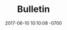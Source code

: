 ---
title: "Bulletin"
description: Drop Your Friends Some Notes. A mobile location-based messaging app.
layout: post
date: 2017-06-10 10:10:08 -0700
type: project
category: mobile react-native rails
tags: none
permalink: /projects/bulletin
external_url: https://ericwindmill.github.io/later-chat-demo/
---